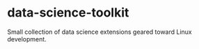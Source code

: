 # data-science-toolkit

Small collection of data science extensions geared toward Linux development.